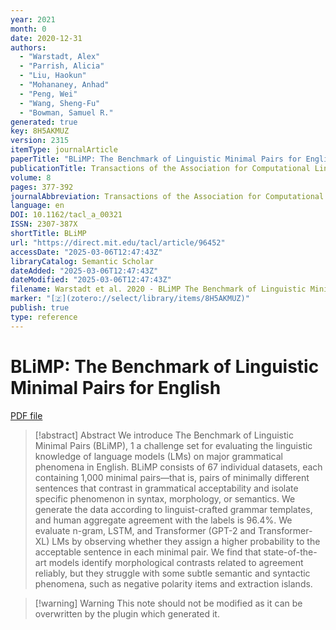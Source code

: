 ```yaml
---
year: 2021
month: 0
date: 2020-12-31
authors:
  - "Warstadt, Alex"
  - "Parrish, Alicia"
  - "Liu, Haokun"
  - "Mohananey, Anhad"
  - "Peng, Wei"
  - "Wang, Sheng-Fu"
  - "Bowman, Samuel R."
generated: true
key: 8H5AKMUZ
version: 2315
itemType: journalArticle
paperTitle: "BLiMP: The Benchmark of Linguistic Minimal Pairs for English"
publicationTitle: Transactions of the Association for Computational Linguistics
volume: 8
pages: 377-392
journalAbbreviation: Transactions of the Association for Computational Linguistics
language: en
DOI: 10.1162/tacl_a_00321
ISSN: 2307-387X
shortTitle: BLiMP
url: "https://direct.mit.edu/tacl/article/96452"
accessDate: "2025-03-06T12:47:43Z"
libraryCatalog: Semantic Scholar
dateAdded: "2025-03-06T12:47:43Z"
dateModified: "2025-03-06T12:47:43Z"
filename: Warstadt et al. 2020 - BLiMP The Benchmark of Linguistic Minimal Pairs for English.pdf
marker: "[🇿](zotero://select/library/items/8H5AKMUZ)"
publish: true
type: reference
---
```

# BLiMP: The Benchmark of Linguistic Minimal Pairs for English

[PDF file](/Papers/PDFs/Warstadt%20et%20al.%202020%20-%20BLiMP%20The%20Benchmark%20of%20Linguistic%20Minimal%20Pairs%20for%20English.pdf)

> [!abstract] Abstract
> We introduce The Benchmark of Linguistic Minimal Pairs (BLiMP),
>               1
>               a challenge set for evaluating the linguistic knowledge of language models (LMs) on major grammatical phenomena in English. BLiMP consists of 67 individual datasets, each containing 1,000 minimal pairs—that is, pairs of minimally different sentences that contrast in grammatical acceptability and isolate specific phenomenon in syntax, morphology, or semantics. We generate the data according to linguist-crafted grammar templates, and human aggregate agreement with the labels is 96.4%. We evaluate n-gram, LSTM, and Transformer (GPT-2 and Transformer-XL) LMs by observing whether they assign a higher probability to the acceptable sentence in each minimal pair. We find that state-of-the-art models identify morphological contrasts related to agreement reliably, but they struggle with some subtle semantic and syntactic phenomena, such as negative polarity items and extraction islands.

>[!warning] Warning
> This note should not be modified as it can be overwritten by the plugin which generated it.

